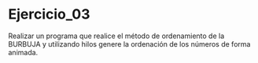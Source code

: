 # Ejercicio_03
Realizar un programa que realice el método de ordenamiento de la BURBUJA y utilizando hilos genere la ordenación de los números de forma animada.
